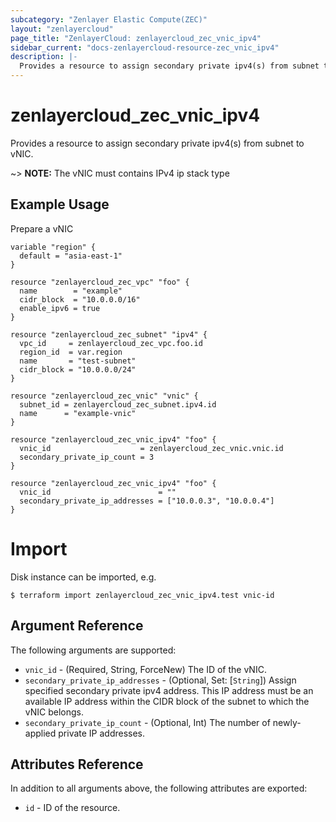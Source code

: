 ```yaml
---
subcategory: "Zenlayer Elastic Compute(ZEC)"
layout: "zenlayercloud"
page_title: "ZenlayerCloud: zenlayercloud_zec_vnic_ipv4"
sidebar_current: "docs-zenlayercloud-resource-zec_vnic_ipv4"
description: |-
  Provides a resource to assign secondary private ipv4(s) from subnet to vNIC.
---
```


# zenlayercloud_zec_vnic_ipv4

Provides a resource to assign secondary private ipv4(s) from subnet to vNIC.

~> **NOTE:** The vNIC must contains IPv4 ip stack type

## Example Usage

Prepare a vNIC

```hcl
variable "region" {
  default = "asia-east-1"
}

resource "zenlayercloud_zec_vpc" "foo" {
  name        = "example"
  cidr_block  = "10.0.0.0/16"
  enable_ipv6 = true
}

resource "zenlayercloud_zec_subnet" "ipv4" {
  vpc_id     = zenlayercloud_zec_vpc.foo.id
  region_id  = var.region
  name       = "test-subnet"
  cidr_block = "10.0.0.0/24"
}

resource "zenlayercloud_zec_vnic" "vnic" {
  subnet_id = zenlayercloud_zec_subnet.ipv4.id
  name      = "example-vnic"
}
```
```hcl
resource "zenlayercloud_zec_vnic_ipv4" "foo" {
  vnic_id                    = zenlayercloud_zec_vnic.vnic.id
  secondary_private_ip_count = 3
}
```
```hcl
resource "zenlayercloud_zec_vnic_ipv4" "foo" {
  vnic_id                        = ""
  secondary_private_ip_addresses = ["10.0.0.3", "10.0.0.4"]
}
```

# Import

Disk instance can be imported, e.g.

```hcl
$ terraform import zenlayercloud_zec_vnic_ipv4.test vnic-id
```

## Argument Reference

The following arguments are supported:

* `vnic_id` - (Required, String, ForceNew) The ID of the vNIC.
* `secondary_private_ip_addresses` - (Optional, Set: [`String`]) Assign specified secondary private ipv4 address. This IP address must be an available IP address within the CIDR block of the subnet to which the vNIC belongs.
* `secondary_private_ip_count` - (Optional, Int) The number of newly-applied private IP addresses.

## Attributes Reference

In addition to all arguments above, the following attributes are exported:

* `id` - ID of the resource.



